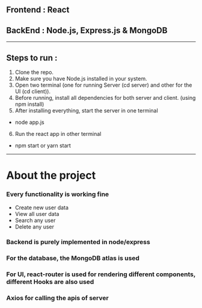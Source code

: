 ## Frontend : React

## BackEnd : Node.js, Express.js & MongoDB
---
## Steps to run : 

1. Clone the repo.
2. Make sure you have Node.js installed in your system.
3. Open two terminal (one for running Server (cd server) and other for the UI (cd client)).
4. Before running, install all dependencies for both server and client. (using npm install)
5. After installing everything, start the server in one terminal
  * node app.js
6. Run the react app in other terminal
  * npm start or yarn start
***
# About the project

### Every functionality is working fine
  * Create new user data
  * View all user data
  * Search any user
  * Delete any user
### Backend is purely implemented in node/express
### For the database, the MongoDB atlas is used
### For UI, react-router is used for rendering different components, different Hooks are also used
### Axios for calling the apis of server
